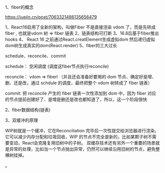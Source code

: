 
1、fiber的概念

https://juejin.cn/post/7063321486135656479

1、React16启用了全新的架构，叫做Fiber 不是直接渲染 vdom 了，而是先转成 fiber , 也就是vdom 树 => fiber 链表
2、链表结构可打断
3、16.8后基于fiber推出hooks
4、 React 16 之前通过React.creatElement生成虚拟dom 然后递归虚拟dom树生成真实的dom(React.render)
5、fiber的三大过长

schedule、reconcile、commit

schedule： 空闲调度 (调度这fiber节点执行reconcile)

reconcile： vdom => fiberl  （并且还会准备好要用的 dom 节点、确定好是增、删、还是改，通过 schdule 的调度，最终把整个 vdom 树转成了 fiber 链表）

commit: 把 reconcile 产生的 fiber 链表一次性添加到 dom 中，因为 fiber 对应的节点提前创建好了、是增是删还是改也都知道了，所以，这一个阶段很快

2、fiber数据结构(链表)

3、双缓冲的原理

WIP树就是一个缓冲，它在Reconciliation 完毕后一次性提交给浏览器进行渲染。它可以减少内存分配和垃圾回收，WIP 的节点不完全是新的，比如某颗子树不需要变动，React会克隆复用旧树中的子树。
双缓存技术还有另外一个重要的场景就是异常的处理，比如当一个节点抛出异常，仍然可以继续沿用旧树的节点，避免整棵树挂掉。

。




